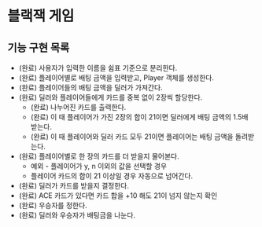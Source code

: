 # 블랙잭 게임
## 기능 구현 목록

*  (완료) 사용자가 입력한 이름을 쉼표 기준으로 분리한다.
*  (완료) 플레이어별로 배팅 금액을 입력받고, Player 객체를 생성한다.
*  (완료) 플레이어들의 배팅 금액을 딜러가 가져간다.
*  (완료) 딜러와 플레이어들에게 카드를 중복 없이 2장씩 할당한다.
    * (완료) 나누어진 카드를 출력한다.
    * (완료) 이 때 플레이어가 가진 2장의 합이 21이면 딜러에게 배팅 금액의 1.5배 받는다.
    * (완료) 이 때 플레이어와 딜러 카드 모두 21이면 플레이어는 배팅 금액을 돌려받는다.
*   (완료) 플레이어별로 한 장의 카드를 더 받을지 물어본다.
    *   예외 - 플레이어가 y, n 이외의 값을 선택할 경우
    *   플레이어 카드의 합이 21 이상일 경우 자동으로 넘어간다.
*   (완료) 딜러가 카드를 받을지 결정한다.
*   (완료) ACE 카드가 있다면 카드 합을 +10 해도 21이 넘지 않는지 확인
*   (완료) 우승자를 정한다.
*   (완료) 딜러와 우승자가 배팅금을 나눈다.